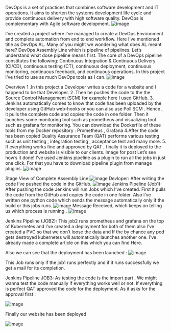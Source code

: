 DevOps is a set of practices that combines software development and IT operations. It aims to shorten the systems development life cycle and provide continuous delivery with high software quality. DevOps is complementary with Agile software development.
![image](https://user-images.githubusercontent.com/56602504/91017900-7844eb00-e60c-11ea-978f-f40430f82672.png)

I’ve created a project where I’ve managed to create a DevOps Environment and complete automation from end to end workflow. Here I’ve mentioned title as DevOps AL. Many of you might we wondering what does AL meant here? DevOps Assembly Line which is pipeline of pipelines. Let’s understand what dose pipeline means first. The core of a DevOps pipeline constitutes the following: Continuous Integration & Continuous Delivery (CI/CD), continuous testing (CT), continuous deployment, continuous monitoring, continuous feedback, and continuous operations.
In this project I’ve tried to use as much DevOps tools as I can.
![image](https://user-images.githubusercontent.com/56602504/91017963-8b57bb00-e60c-11ea-8af0-72d62460b192.png)

Overview
1 .In this project a Developer writes a code for a website and I happend to be that Developer.
2 .Then he pushes the code to the the Source Control Management (SCM) for example here I used GitHub.
3. Jenkins automatically comes to know that code has been uploaded by the developer using GitHub web-hooks or you can also use Poll SCM . Hence , it pulls the complete code and copies the code in one folder. Then it launches some monitoring tool such as prometheus and visualizing tool such as grafana for monitoring. You can download the Dockerfile of these tools from my Docker repository : Prometheus , Grafana
4.After the code has been copied Quality Assurance Team (QAT) performs various testing such as unit testing , integration testing , acceptance test and many more.
5. If everything works fine and approved by QAT , finally it is deployed to the production and website is visible to our clients.
Image for post
Let’s see how’s it done!
I’ve used Jenkins pipeline as a plugin to run all the jobs in just one click. For that you have to download pipeline plugin from manage plugins.
![image](https://user-images.githubusercontent.com/56602504/91018006-9e6a8b00-e60c-11ea-8e6b-ae042bb3f594.png)

Stage View of Complete Assembly Line
![image](https://user-images.githubusercontent.com/56602504/91018068-b7733c00-e60c-11ea-8b9d-58ae7db5b768.png)
Devloper:
After writing the code I’ve pushed the code in the GitHub.
![image](https://user-images.githubusercontent.com/56602504/91018188-e5f11700-e60c-11ea-9f51-cdb8a49808b6.png)
Jenkins Pipeline (Job1):
After pushing the code Jenkins will run Jobs which I’ve created. First it pulls the code from the GitHub and copies the code in one folder. Also I’ve written one python code which sends the message automatically only if the build or this jobs runs.
![image](https://user-images.githubusercontent.com/56602504/91018258-fb664100-e60c-11ea-933a-335903f6138b.png)
Message Received, which keeps on telling us which process is running..
![image](https://user-images.githubusercontent.com/56602504/91018298-09b45d00-e60d-11ea-9118-95cb933e8157.png)

Jenkins Pipeline (JOB2):
This job2 runs prometheus and grafana on the top of Kubernetes and I’ve created a deployment for both of them also I’ve created a PVC so that we don’t loose the data and If the by chance any pod gets destroyed kubernetes will automatically launches another one.
I’ve already made a complete article on this which you can find Here.

Also we can see that the deployment has been launched :
![image](https://user-images.githubusercontent.com/56602504/91018407-2ea8d000-e60d-11ea-9268-fc6aab8926a5.png)

This Job runs only if the job1 runs perfectly and if it runs successfully we get a mail for its completion.

Jenkins Pipeline JOB3:
As testing the code is the import part . We might wanna test the code manually if everything works well or not. If everything is perfect QAT approved the code for the deployment.
As it asks for the approval first :

![image](https://user-images.githubusercontent.com/56602504/91018486-484a1780-e60d-11ea-80b4-a3e35a752d1a.png)

Finally our website has been deployed

![image](https://user-images.githubusercontent.com/56602504/91018536-55670680-e60d-11ea-9297-6ffc729ff5cf.png)
